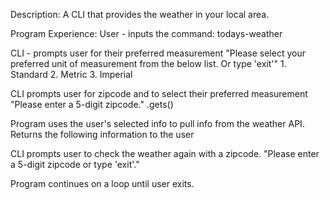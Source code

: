 Description:
  A CLI that provides the weather in your local area.

Program Experience:
  User - inputs the command: todays-weather

  CLI - prompts user for their preferred measurement
  "Please select your preferred unit of measurement from the below list. Or type 'exit'"
    1. Standard
    2. Metric
    3. Imperial

  CLI prompts user for zipcode and to select their preferred measurement
    "Please enter a 5-digit zipcode."
    .gets()

  Program uses the user's selected info to pull info from the weather API.
  Returns the following information to the user

  CLI prompts user to check the weather again with a zipcode.
    "Please enter a 5-digit zipcode or type 'exit'."

  Program continues on a loop until user exits.

